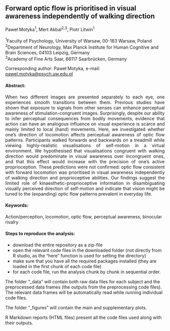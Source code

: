## Forward optic flow is prioritised in visual awareness independently of walking direction

Paweł Motyka<sup>1</sup>, Mert Akbal<sup>2</sup><sup>,</sup><sup>3</sup>, Piotr Litwin<sup>1</sup>
<br/>
<br/>
<sup>1</sup>Faculty of Psychology, University of Warsaw, 00-183 Warsaw, Poland <br/>
<sup>2</sup>Department of Neurology, Max Planck Institute for Human Cognitive and Brain Sciences, 04103 Leipzig, Germany  <br/>
<sup>3</sup>Academy of Fine Arts Saar, 66117 Saarbrücken, Germany <br/>

Corresponding author: Paweł Motyka, e-mail: pawel.motyka@psych.uw.edu.pl 
<br/>

#### Abstract:
<p align=" justify"> When two different images are presented separately to each eye, one experiences smooth transitions between them. Previous studies have shown that exposure to signals from other senses can enhance perceptual awareness of stimulation-congruent images. Surprisingly, despite our ability to infer perceptual consequences from bodily movements, evidence that action can have an analogous influence on visual experience is scarce and mainly limited to local (hand) movements. Here, we investigated whether one’s direction of locomotion affects perceptual awareness of optic flow patterns. Participants walked forwards and backwards on a treadmill while viewing highly-realistic visualisations of self-motion in a virtual environment. We hypothesised that visualisations congruent with walking direction would predominate in visual awareness over incongruent ones, and that this effect would increase with the precision of one’s active proprioception. These predictions were not confirmed: optic flow consistent with forward locomotion was prioritised in visual awareness independently of walking direction and proprioceptive abilities. Our findings suggest the limited role of kinaesthetic-proprioceptive information in disambiguating visually perceived direction of self-motion and indicate that vision might be tuned to the (expanding) optic flow patterns prevalent in everyday life. </p>

#### Keywords: 
Action/perception, locomotion, optic flow, perceptual awareness, binocular rivalry

#### Steps to reproduce the analysis:
- download the entire repository as a zip-file 
- open the relevant code files in the downloaded folder (not directly from R studio, as the “here” function is used for setting the directory)
- make sure that you have all the required packages installed
(they are loaded in the first chunk of each code file)
- for each code file, run the analysis chunk by chunk in sequential order.

The folder “_data” will contain both raw data files for each subject and the preprocessed data frames (the outputs from the preprocessing code files). The relevant data frames will be automatically read while running individual code files.

The folder “_figures” will contain the main and supplementary plots.

R Markdown reports (HTML files) present all the code files used along with their outputs.



